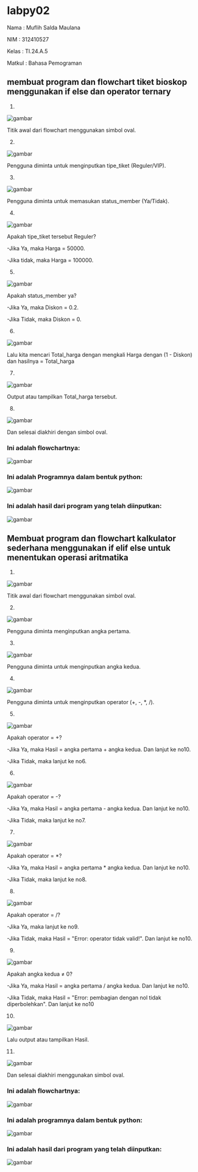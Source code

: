 # labpy02
Nama : Muflih Salda Maulana

NIM : 312410527

Kelas : TI.24.A.5

Matkul : Bahasa Pemograman
## membuat program dan flowchart tiket bioskop menggunakan if else dan operator ternary

1.
![gambar](sreenshot/fw2.png)

Titik awal dari flowchart menggunakan simbol oval.

2.
![gambar](sreenshot/fw3.png)

Pengguna diminta untuk menginputkan tipe_tiket (Reguler/VIP).

3.
![gambar](sreenshot/fw4.png)

Pengguna diminta untuk memasukan status_member (Ya/Tidak).

4.
![gambar](sreenshot/fw5.png)

Apakah tipe_tiket tersebut Reguler?

-Jika Ya, maka Harga = 50000.

-Jika tidak, maka Harga = 100000.

5.
![gambar](sreenshot/fw6.png)

Apakah status_member ya?

-Jika Ya, maka Diskon = 0.2.

-Jika Tidak, maka Diskon = 0.

6.
![gambar](sreenshot/fw7.png)

Lalu kita mencari Total_harga dengan mengkali Harga dengan (1 - Diskon) dan hasilnya = Total_harga

7.
![gambar](sreenshot/fw8.png)

Output atau tampilkan Total_harga tersebut.

8.
![gambar](sreenshot/fw9.png)

Dan selesai diakhiri dengan simbol oval.

### Ini adalah flowchartnya:

![gambar](sreenshot/fw1.png)

### Ini adalah Programnya dalam bentuk python:

![gambar](tiket1.png)

### Ini adalah hasil dari program yang telah diinputkan:

![gambar](tiket2.png)

## Membuat program dan flowchart kalkulator sederhana menggunakan if elif else untuk menentukan operasi aritmatika

1.
![gambar](sreenshot/fc2.png)

Titik awal dari flowchart menggunakan simbol oval.

2.
![gambar](sreenshot/fc3.png)

Pengguna diminta menginputkan angka pertama.

3.
![gambar](sreenshot/fc4.png)

Pengguna diminta untuk menginputkan angka kedua.

4.
![gambar](sreenshot/fc5.png)

Pengguna diminta untuk menginputkan operator (+, -, *, /).

5.
![gambar](sreenshot/fc6.png)

Apakah operator = +?

-Jika Ya, maka Hasil = angka pertama + angka kedua. Dan lanjut ke no10.

-Jika Tidak, maka lanjut ke no6.

6.
![gambar](sreenshot/fc7.png)

Apakah operator = -?

-Jika Ya, maka Hasil = angka pertama - angka kedua. Dan lanjut ke no10.

-Jika Tidak, maka lanjut ke no7.

7.
![gambar](sreenshot/fc8.png)

Apakah operator = *?

-Jika Ya, maka Hasil = angka pertama * angka kedua. Dan lanjut ke no10.

-Jika Tidak, maka lanjut ke no8.

8.
![gambar](sreenshot/fc9.png)

Apakah operator = /?

-Jika Ya, maka lanjut ke no9.

-Jika Tidak, maka Hasil = "Error: operator tidak valid!". Dan lanjut ke no10.

9.
![gambar](sreenshot/fc10.png)

Apakah angka kedua ≠ 0?

-Jika Ya, maka Hasil = angka pertama / angka kedua. Dan lanjut ke no10.

-Jika Tidak, maka Hasil = "Error: pembagian dengan nol tidak diperbolehkan". Dan lanjut ke no10

10.
![gambar](sreenshot/fc11.png)

Lalu output atau tampilkan Hasil.

11.
![gambar](sreenshot/fc12.png)

Dan selesai diakhiri menggunakan simbol oval.

### Ini adalah flowchartnya:

![gambar](sreenshot/fc1.png)

### Ini adalah programnya dalam bentuk python:

![gambar](kalkulator1.png)

### Ini adalah hasil dari program yang telah diinputkan:

![gambar](kalkulator2.png)